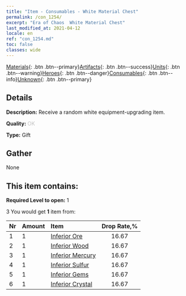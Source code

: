 ```yaml
---
title: "Item - Consumables - White Material Chest"
permalink: /con_1254/
excerpt: "Era of Chaos  White Material Chest"
last_modified_at: 2021-04-12
locale: en
ref: "con_1254.md"
toc: false
classes: wide
---
```

 [Materials](/){: .btn .btn--primary}[Artifacts](/Artifacts/){: .btn .btn--success}[Units](/Units/){: .btn .btn--warning}[Heroes](/Heroes/){: .btn .btn--danger}[Consumables](/Consumables/){: .btn .btn--info}[Unknown](/Unknown/){: .btn .btn--primary}

## Details
 **Description:** Receive a random white equipment-upgrading item.

 **Quality:** <span style="color: #C0C0C0">OK</span>

 **Type:** Gift

## Gather

  None

## This item contains:

 **Required Level to open:** 1

 3 You would get **1** item  from:

  | Nr | Amount |     Item    | Drop Rate,% |
  |:---|:-------|:------------|:---------:|
  | 1 | 1 | [Inferior Ore](/Items/mat_1/) | 16.67 | 
  | 2 | 1 | [Inferior Wood](/Items/mat_1/) | 16.67 | 
  | 3 | 1 | [Inferior Mercury](/Items/mat_2/) | 16.67 | 
  | 4 | 1 | [Inferior Sulfur](/Items/mat_3/) | 16.67 | 
  | 5 | 1 | [Inferior Gems](/Items/mat_4/) | 16.67 | 
  | 6 | 1 | [Inferior Crystal](/Items/mat_5/) | 16.67 | 
